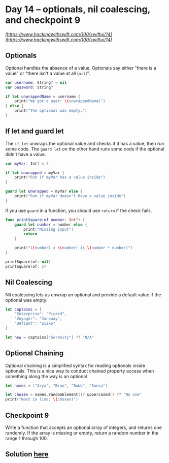 # Day 14 – optionals, nil coalescing, and checkpoint 9

_[https://www.hackingwithswift.com/100/swiftui/14](https://www.hackingwithswift.com/100/swiftui/14)_

## Optionals

Optional handles the absence of a value. Optionals say either "there is a value" or "there isn't a value at all (`nil`)".

```swift
var username: String? = nil
var password: String?

if let unwrappedName = username {
    print("We got a user: \(unwrappedName)")
} else {
    print("The optional was empty.")
}
```

## If let and guard let

The `if let` unwraps the optional value and checks if it has a value, then run some code. The `guard let` on the other hand runs some code if the optional didn’t have a value.

```swift
var myVar: Int? = 3

if let unwrapped = myVar {
    print("Run if myVar has a value inside")
}

guard let unwrapped = myVar else {
    print("Run if myVar doesn't have a value inside")
}
```

If you use `guard` in a function, you should use `return` if the check fails.

```swift
func printSquare(of number: Int?) {
    guard let number = number else {
        print("Missing input")
        return
    }

    print("\(number) x \(number) is \(number * number)")
}

printSquare(of: nil)
printSquare(of: 2)
```

## Nil Coalescing

Nil coalescing lets us unwrap an optional and provide a default value if the optional was empty.

```swift
let captains = [
    "Enterprise": "Picard",
    "Voyager": "Janeway",
    "Defiant": "Sisko"
]

let new = captains["Serenity"] ?? "N/A"
```

## Optional Chaining

Optional chaining is a simplified syntax for reading optionals inside optionals. This is a nice way to conduct chained property access when something along the way is an optional

```swift
let names = ["Arya", "Bran", "Robb", "Sansa"]

let chosen = names.randomElement()?.uppercased() ?? "No one"
print("Next in line: \(chosen)")
```

## Checkpoint 9

Write a function that accepts an optional array of integers, and returns one randomly. If the array is missing or empty, return a random number in the range 1 through 100.

## Solution [here](Checkpoint9.playground/Contents.swift)
